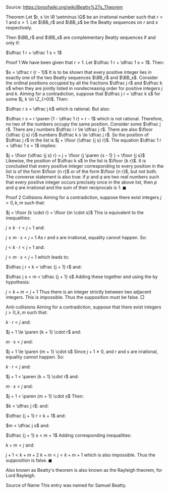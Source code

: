 # 

Source: https://proofwiki.org/wiki/Beatty%27s_Theorem



Theorem
Let $r, s \in \R \setminus \Q$ be an irrational number such that $r > 1$ and $s > 1$.
Let $\BB_r$ and $\BB_s$ be the Beatty sequences on $r$ and $s$ respectively.

Then $\BB_r$ and $\BB_s$ are complementary Beatty sequences if and only if:

$\dfrac 1 r + \dfrac 1 s = 1$


Proof 1
We have been given that $r > 1$.
Let $\dfrac 1 r + \dfrac 1 s = 1$.
Then:

$s = \dfrac r {r - 1}$
It is to be shown that every positive integer lies in exactly one of the two Beatty sequences $\BB_r$ and $\BB_s$.
Consider the ordinal positions occupied by all the fractions $\dfrac j r$ and $\dfrac k s$ when they are jointly listed in nondecreasing order for positive integers $j$ and $k$.
Aiming for a contradiction, suppose that $\dfrac j r = \dfrac k s$ for some $j, k \in \Z_{>0}$.
Then:

$\dfrac r s = \dfrac j k$
which is rational.
But also:

$\dfrac r s = r \paren {1 - \dfrac 1 r} = r - 1$
which is not rational.
Therefore, no two of the numbers occupy the same position.
Consider some $\dfrac j r$.
There are $j$ numbers $\dfrac i r \le \dfrac j r$.
There are also $\floor {\dfrac {j s} r}$ numbers $\dfrac k s \le \dfrac j r$.
So the position of $\dfrac j r$ in the list is $j + \floor {\dfrac {j s} r}$.
The equation $\dfrac 1 r + \dfrac 1 s = 1$ implies:

$j + \floor {\dfrac {j s} r} = j + \floor {j \paren {s - 1} } = \floor {j s}$
Likewise, the position of $\dfrac k s$ in the list is $\floor {k r}$.
It is concluded that every positive integer corresponding to every position in the list is of the form $\floor {n r}$ or of the form $\floor {n r}$, but not both.
The converse statement is also true: if $p$ and $q$ are two real numbers such that every positive integer occurs precisely once in the above list, then $p$ and $q$ are irrational and the sum of their reciprocals is $1$.
$\blacksquare$


Proof 2
Collisions
Aiming for a contradiction, suppose there exist integers $j > 0, k, m$ such that:

$j = \floor {k \cdot r} = \floor {m \cdot s}$
This is equivalent to the inequalities:

$j \le k \cdot r < j + 1$
and:

$j \le m \cdot s < j + 1$
As $r$ and $s$ are irrational, equality cannot happen.
So:

$j < k \cdot r < j + 1$
and:

$j < m \cdot s < j + 1$
which leads to:

$\dfrac j r < k < \dfrac {j + 1} r$
and:

$\dfrac j s < m < \dfrac {j + 1} s$
Adding these together and using the by hypothesis:

$j < k + m < j + 1$
Thus there is an integer strictly between two adjacent integers.
This is impossible.
Thus the supposition must be false.
$\Box$


Anti-collisions
Aiming for a contradiction, suppose that there exist integers $j > 0, k, m$ such that:

$k \cdot r < j$
and:

$j + 1 \le \paren {k + 1} \cdot r$
and:

$m \cdot s < j$
and:

$j + 1 \le \paren {m + 1} \cdot s$
Since $j + 1 \ne 0$, and $r$ and $s$ are irrational, equality cannot happen.
So:

$k \cdot r < j$
and:

$j + 1 < \paren {k + 1} \cdot r$
and:

$m \cdot s < j$
and:

$j + 1 < \paren {m + 1} \cdot s$
Then:

$k < \dfrac j r$:
and:

$\dfrac {j + 1} r < k + 1$
and:

$m < \dfrac j s$
and:

$\dfrac {j + 1} s < m + 1$
Adding corresponding inequalities:

$k + m < j$
and:

$j + 1 < k + m + 2$
$k + m < j < k + m + 1$
which is also impossible.
Thus the supposition is false.
$\blacksquare$


Also known as
Beatty's theorem is also known as the Rayleigh theorem, for Lord Rayleigh.


Source of Name
This entry was named for Samuel Beatty.





